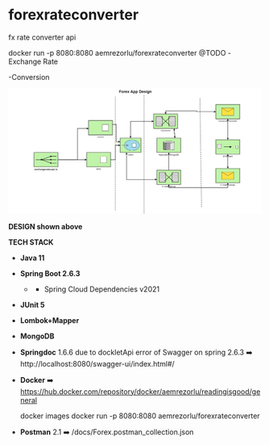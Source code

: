 # forexrateconverter
fx rate converter api


docker run -p 8080:8080 aemrezorlu/forexrateconverter 
@TODO
-Exchange Rate

-Conversion


![](/docs/fx.jpg?raw=true "Title")

**DESIGN shown above**

**TECH STACK**
- **Java 11**
- **Spring Boot 2.6.3**
    - + Spring Cloud Dependencies v2021 
- **JUnit 5**
- **Lombok+Mapper**
- **MongoDB**
- **Springdoc** 1.6.6 due to dockletApi error of Swagger on spring 2.6.3 :arrow_right: http://localhost:8080/swagger-ui/index.html#/
- **Docker** :arrow_right: https://hub.docker.com/repository/docker/aemrezorlu/readingisgood/general

	docker images
	docker run -p 8080:8080 aemrezorlu/forexrateconverter
- **Postman** 2.1 :arrow_right: /docs/Forex.postman_collection.json
